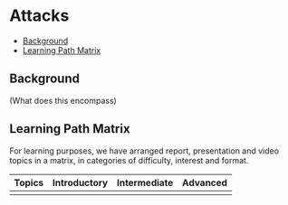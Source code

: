 # Attacks 

- [Background](#background)
- [Learning Path Matrix](#learning-path-matrix)

## Background

(What does this encompass)

## Learning Path Matrix 

For learning purposes, we have arranged report, presentation and video topics in a matrix, in categories of difficulty, interest and format.

| Topics | Introductory | Intermediate | Advanced |
| ------ | :----------: | :----------: | :------: |
|        |              |              |          |

